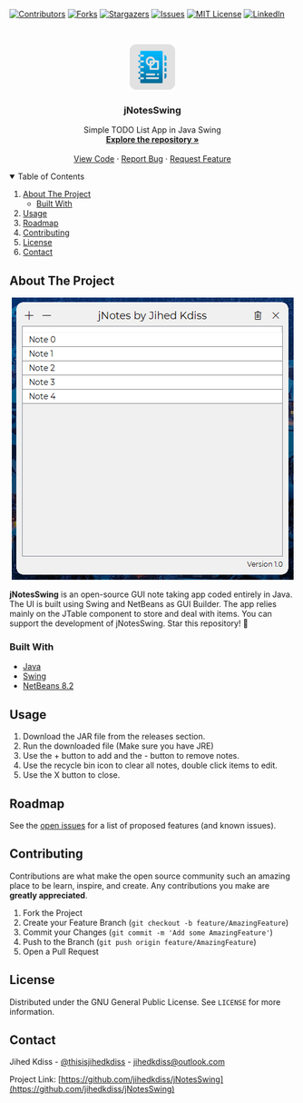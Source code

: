 [![Contributors][contributors-shield]][contributors-url]
[![Forks][forks-shield]][forks-url]
[![Stargazers][stars-shield]][stars-url]
[![Issues][issues-shield]][issues-url]
[![MIT License][license-shield]][license-url]
[![LinkedIn][linkedin-shield]][linkedin-url]

<!-- PROJECT LOGO -->
<br />
<p align="center">
  <a href="https://github.com/jihedkdiss/jNotesSwing">
    <img src="https://github.com/jihedkdiss/jNotesSwing/blob/main/Pictures/Logo.png" alt="Logo" width="80" height="80">
  </a>

  <h3 align="center">jNotesSwing</h3>

  <p align="center">
    Simple TODO List App in Java Swing
    <br />
    <a href="https://github.com/jihedkdiss/jNotesSwing"><strong>Explore the repository »</strong></a>
    <br />
    <br />
    <a href="https://github.com/jihedkdiss/jNotesSwing">View Code</a>
    ·
    <a href="https://github.com/jihedkdiss/jNotesSwing/issues">Report Bug</a>
    ·
    <a href="https://github.com/jihedkdiss/jNotesSwing/issues">Request Feature</a>
  </p>
</p>

<!-- TABLE OF CONTENTS -->
<details open="open">
  <summary>Table of Contents</summary>
  <ol>
    <li>
      <a href="#about-the-project">About The Project</a>
      <ul>
        <li><a href="#built-with">Built With</a></li>
      </ul>
    </li>
    <li><a href="#usage">Usage</a></li>
    <li><a href="#roadmap">Roadmap</a></li>
    <li><a href="#contributing">Contributing</a></li>
    <li><a href="#license">License</a></li>
    <li><a href="#contact">Contact</a></li>
  </ol>
</details>

<!-- ABOUT THE PROJECT -->
## About The Project

<p align="center">
  <a href="https://github.com/jihedkdiss/jNotesSwing">
    <img src="https://raw.githubusercontent.com/jihedkdiss/jNotesSwing/main/Pictures/Screenshot.PNG" alt="Screenshot">
  </a>
</p>

<b>jNotesSwing</b> is an open-source GUI note taking app coded entirely in Java. The UI is built using Swing and NetBeans as GUI Builder.
The app relies mainly on the JTable component to store and deal with items.
You can support the development of jNotesSwing. Star this repository! 🌟


### Built With

* [Java](https://en.wikipedia.org/wiki/Java_programming_language)
* [Swing](https://en.wikipedia.org/wiki/Swing_(Java))
* [NetBeans 8.2](https://netbeans.apache.org/)

## Usage
1. Download the JAR file from the releases section.
2. Run the downloaded file (Make sure you have JRE)
3. Use the + button to add and the - button to remove notes.
4. Use the recycle bin icon to clear all notes, double click items to edit.
5. Use the X button to close. 

<!-- ROADMAP -->
## Roadmap

See the [open issues](https://github.com/jihedkdiss/jNotesSwing/issues) for a list of proposed features (and known issues).



<!-- CONTRIBUTING -->
## Contributing

Contributions are what make the open source community such an amazing place to be learn, inspire, and create. Any contributions you make are **greatly appreciated**.

1. Fork the Project
2. Create your Feature Branch (`git checkout -b feature/AmazingFeature`)
3. Commit your Changes (`git commit -m 'Add some AmazingFeature'`)
4. Push to the Branch (`git push origin feature/AmazingFeature`)
5. Open a Pull Request



<!-- LICENSE -->
## License

Distributed under the GNU General Public License. See `LICENSE` for more information.



<!-- CONTACT -->
## Contact

Jihed Kdiss - [@thisisjihedkdiss](https://facebook.com/thisisjihedkdiss) - jihedkdiss@outlook.com

Project Link: [https://github.com/jihedkdiss/jNotesSwing](https://github.com/jihedkdiss/jNotesSwing)


<!-- MARKDOWN LINKS & IMAGES -->
<!-- https://www.markdownguide.org/basic-syntax/#reference-style-links -->
[contributors-shield]: https://img.shields.io/github/contributors/jihedkdiss/jNotesSwing.svg?style=for-the-badge
[contributors-url]: https://github.com/jihedkdiss/jNotesSwing/graphs/contributors
[forks-shield]: https://img.shields.io/github/forks/jihedkdiss/jNotesSwing.svg?style=for-the-badge
[forks-url]: https://github.com/jihedkdiss/jNotesSwing/network/members
[stars-shield]: https://img.shields.io/github/stars/jihedkdiss/jNotesSwing.svg?style=for-the-badge
[stars-url]: https://github.com/jihedkdiss/jNotesSwing/stargazers
[issues-shield]: https://img.shields.io/github/issues/jihedkdiss/jNotesSwing.svg?style=for-the-badge
[issues-url]: https://github.com/jihedkdiss/jNotesSwing/issues
[license-shield]: https://img.shields.io/github/license/jihedkdiss/jNotesSwing.svg?style=for-the-badge
[license-url]: https://github.com/jihedkdiss/jNotesSwing/blob/master/LICENSE.txt
[linkedin-shield]: https://img.shields.io/badge/-LinkedIn-black.svg?style=for-the-badge&logo=linkedin&colorB=555
[linkedin-url]: https://linkedin.com/in/jihedkdiss
